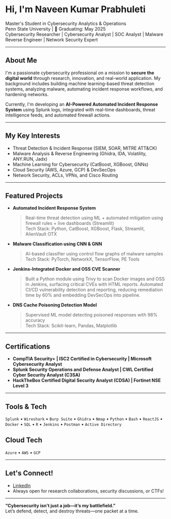 # Hi, I'm Naveen Kumar Prabhuleti

Master's Student in Cybersecurity Analytics & Operations  
Penn State University | 📅 Graduating: May 2025  
Cybersecurity Researcher | Cybersecurity Analyst | SOC Analyst | Malware Reverse Engineer | Network Security Expert 

---

##  About Me

I'm a passionate cybersecurity professional on a mission to **secure the digital world** through research, innovation, and real-world application. My background includes building machine learning-based threat detection systems, analyzing malware, automating incident response workflows, and hardening networks.

Currently, I'm developing an **AI-Powered Automated Incident Response System** using Splunk logs, integrated with real-time dashboards, threat intelligence feeds, and automated firewall actions.

---

##  My Key Interests

-  Threat Detection & Incident Response (SIEM, SOAR, MITRE ATT&CK)
-  Malware Analysis & Reverse Engineering (Ghidra, IDA, Volatility, ANY.RUN, Jadx)
-  Machine Learning for Cybersecurity (CatBoost, XGBoost, GNNs)
-  Cloud Security (AWS, Azure, GCP) & DevSecOps
-  Network Security, ACLs, VPNs, and Cisco Routing

---

##  Featured Projects

- **Automated Incident Response System**  
  > Real-time threat detection using ML + automated mitigation using firewall rules + live dashboards (Streamlit)  
  Tech Stack: Python, CatBoost, XGBoost, Flask, Streamlit, AlienVault OTX

- **Malware Classification using CNN & GNN**  
  > AI-based classifier using control flow graphs of malware samples  
  Tech Stack: PyTorch, NetworkX, TensorFlow, PE Tools

- **Jenkins-Integrated Docker and OSS CVE Scanner**  
  > Built a Python module using Trivy to scan Docker images and OSS in Jenkins, surfacing critical CVEs with HTML reports.
  > Automated CI/CD vulnerability detection and reporting, reducing remediation time by 60% and embedding DevSecOps into pipeline.

- **DNS Cache Poisoning Detection Model**  
  > Supervised ML model detecting poisoned responses with 98% accuracy  
  Tech Stack: Scikit-learn, Pandas, Matplotlib

---

## Certifications

-  **CompTIA Security+ | ISC2 Certified in Cybersecurity | Microsoft Cybersecurity Analyst**
-  **Splunk Security Operations and Defense Analyst | CWL Certified Cyber Security Analyst (C3SA)**
-  **HackTheBox Certified Digital Security Analyst (CDSA) | Fortinet NSE Level 3**

---

##  Tools & Tech

`Splunk` • `Wireshark` • `Burp Suite` • `Ghidra` • `Nmap` • `Python` • `Bash` • `ReactJS` • `Docker` • `SQL` • `R` • `Jenkins` • `Postman` • `Active Directory`

##  Cloud Tech

`Azure` • `AWS` • `GCP`

---

##  Let's Connect!

-  [LinkedIn](https://www.linkedin.com/in/naveen-kumar-9b55a0154/)
-  Always open for research collaborations, security discussions, or CTFs!

---

**“Cybersecurity isn’t just a job—it’s my battlefield.”**   
Let’s defend, detect, and destroy threats—one packet at a time.
